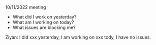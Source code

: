 10/11/2022 meeting

- What did I work on yesterday?
- What am I working on today?
- What issues are blocking me?

Ziyan: I did xxx yesterday, I am working on xxx tody, I have no issues. 